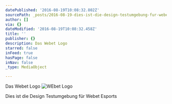 ```yaml
---
datePublished: '2016-08-19T10:08:32.802Z'
sourcePath: _posts/2016-08-19-dies-ist-die-design-testumgebung-fur-webet-esports.md
author: []
via: {}
dateModified: '2016-08-19T10:08:32.458Z'
title: ''
publisher: {}
description: Das Webet Logo
starred: false
inFeed: true
hasPage: false
inNav: false
_type: MediaObject

---
```

Das Webet Logo
![WEbet Logo](https://the-grid-user-content.s3-us-west-2.amazonaws.com/75285134-7f79-4522-88e4-5999259de293.png)

Dies ist die Design Testumgebung für Webet Esports